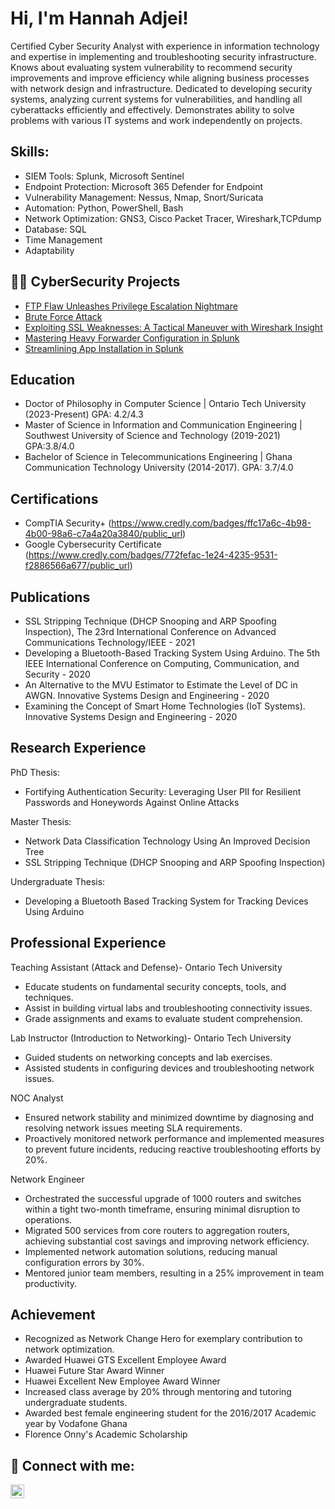 <h1>Hi, I'm Hannah Adjei! </h1>

Certified Cyber Security Analyst with experience in information technology and expertise in implementing and troubleshooting security infrastructure. Knows about evaluating system vulnerability to recommend security improvements and improve efficiency while aligning business processes with network design and infrastructure. Dedicated to developing security systems, analyzing current systems for vulnerabilities, and handling all cyberattacks efficiently and effectively. Demonstrates ability to solve problems with various IT systems and work independently on projects.

<h2>Skills:</h2>

  - SIEM Tools: Splunk, Microsoft Sentinel
  - Endpoint Protection: Microsoft 365 Defender for Endpoint
  - Vulnerability Management: Nessus, Nmap, Snort/Suricata
  - Automation: Python, PowerShell, Bash
  - Network Optimization: GNS3, Cisco Packet Tracer, Wireshark,TCPdump 
  - Database: SQL
  - Time Management
  - Adaptability
  
<h2>👨‍💻 CyberSecurity Projects</h2>

  - [FTP Flaw Unleashes Privilege Escalation Nightmare](https://github.com/Hannah-A-S-Adjei/Guarding_Data_in_Transit-An_FTP_Vulnerability_Exploration)
  - [Brute Force Attack](https://github.com/Hannah-A-S-Adjei/Brute_Force_Attack)
  - [Exploiting SSL Weaknesses: A Tactical Maneuver with Wireshark Insight](https://github.com/Hannah-A-S-Adjei/SSL-Vulnerability)
  - [Mastering Heavy Forwarder Configuration in Splunk](https://github.com/Hannah-A-S-Adjei/Mastering-Heavy-Forwarder-Configuration-in-Splunk)
  - [Streamlining App Installation in Splunk](https://github.com/Hannah-A-S-Adjei/Streamlining-App-Installation-in-Splunk)

<h2>Education</h2>

 - Doctor of Philosophy in Computer Science | Ontario Tech University (2023-Present)
   GPA: 4.2/4.3
 - Master of Science in Information and Communication Engineering | Southwest University of Science and Technology (2019-2021)
   GPA:3.8/4.0
 - Bachelor of Science in Telecommunications Engineering | Ghana Communication Technology University (2014-2017).
   GPA: 3.7/4.0


<h2>Certifications</h2>

  - CompTIA Security+ (https://www.credly.com/badges/ffc17a6c-4b98-4b00-98a6-c7a4a20a3840/public_url)
  - Google Cybersecurity Certificate (https://www.credly.com/badges/772fefac-1e24-4235-9531-f2886566a677/public_url)


<h2>Publications</h2>

  - SSL Stripping Technique (DHCP Snooping and ARP Spoofing Inspection), The 23rd International Conference on Advanced Communications Technology/IEEE - 2021
  - Developing a Bluetooth-Based Tracking System Using Arduino. The 5th IEEE International Conference on Computing, Communication, and Security - 2020
  - An Alternative to the MVU Estimator to Estimate the Level of DC in AWGN. Innovative Systems Design and Engineering - 2020
  - Examining the Concept of Smart Home Technologies (IoT Systems). Innovative Systems Design and Engineering - 2020
  
   
<h2>Research Experience </h2>

PhD Thesis:
- Fortifying Authentication Security: Leveraging User PII for Resilient Passwords and Honeywords Against Online Attacks
  
Master Thesis:
- Network Data Classification Technology Using An Improved Decision Tree
-	SSL Stripping Technique (DHCP Snooping and ARP Spoofing Inspection)
  
Undergraduate Thesis:
- Developing a Bluetooth Based Tracking System for Tracking Devices Using Arduino 

<h2>Professional Experience </h2>

Teaching Assistant (Attack and Defense)- Ontario Tech University

- Educate students on fundamental security concepts, tools, and techniques.
- Assist in building virtual labs and troubleshooting connectivity issues.
- Grade assignments and exams to evaluate student comprehension.
  
Lab Instructor (Introduction to Networking)- Ontario Tech University

- Guided students on networking concepts and lab exercises.
-	Assisted students in configuring devices and troubleshooting network issues.

NOC Analyst

- Ensured network stability and minimized downtime by diagnosing and resolving network issues meeting SLA requirements.
-	Proactively monitored network performance and implemented measures to prevent future incidents, reducing reactive troubleshooting efforts by 20%.
  
Network Engineer

-	Orchestrated the successful upgrade of 1000 routers and switches within a tight two-month timeframe, ensuring minimal disruption to operations.
-	Migrated 500 services from core routers to aggregation routers, achieving substantial cost savings and improving network efficiency.
-	Implemented network automation solutions, reducing manual configuration errors by 30%.
-	Mentored junior team members, resulting in a 25% improvement in team productivity.

<h2>Achievement</h2>

-	Recognized as Network Change Hero for exemplary contribution to network optimization.
- Awarded Huawei GTS Excellent Employee Award 
- Huawei Future Star Award Winner
- Huawei Excellent New Employee Award Winner
-	Increased class average by 20% through mentoring and tutoring undergraduate students.
-	Awarded best female engineering student for the 2016/2017 Academic year by Vodafone Ghana
- Florence Onny's Academic Scholarship

<h2> 🤳 Connect with me:</h2>

[<img align="left" alt="Hannah-A-S-Adjei | LinkedIn" width="22px" src="https://cdn.jsdelivr.net/npm/simple-icons@v3/icons/linkedin.svg" />][linkedin]


[linkedin]: https://www.linkedin.com/in/hannah-a-s-a-508562140/



  



